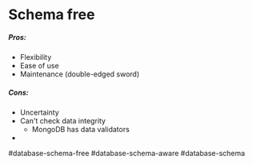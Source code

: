 # Schema free
##### Pros:
- Flexibility
- Ease of use
- Maintenance (double-edged sword) 
##### Cons:
- Uncertainty
- Can't check data integrity
	- MongoDB has data validators
- 

#database-schema-free
#database-schema-aware
#database-schema 